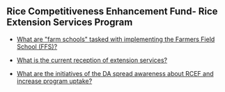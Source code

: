 ## Rice Competitiveness Enhancement Fund- Rice Extension Services Program


 - [What are "farm schools" tasked with implementing the Farmers Field School (FFS)?](/rice-competitiveness-enhancement-fund-rice-extension-services-program/what-are-"farm-schools"-tasked-with-implementing-the-farmers-field-school-(ffs))
    
 - [What is the current reception of extension services?](/rice-competitiveness-enhancement-fund-rice-extension-services-program/what-is-the-current-reception-of-extension-services)
    
 - [What are the initiatives of the DA spread awareness about RCEF and increase program uptake?](/rice-competitiveness-enhancement-fund-rice-extension-services-program/what-are-the-initiatives-of-the-da-spread-awareness-about-rcef-and-increase-program-uptake)
    
